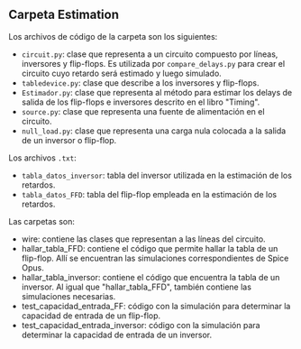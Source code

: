 ## Carpeta Estimation

Los archivos de código de la carpeta son los siguientes:

- `circuit.py`: clase que representa a un circuito compuesto por líneas, inversores y flip-flops. Es utilizada por `compare_delays.py` para crear el circuito cuyo retardo será estimado y luego simulado. 
- `tabledevice.py`: clase que describe a los inversores y flip-flops.
- `Estimador.py`: clase que representa al método para estimar los delays de salida de los flip-flops e inversores descrito  en el libro "Timing".
- `source.py`: clase que representa una fuente de alimentación en el circuito.
- `null_load.py`: clase que representa una carga nula colocada a la salida de un inversor o flip-flop.

Los archivos `.txt`:

- `tabla_datos_inversor`: tabla del inversor utilizada en la estimación de los retardos.
- `tabla_datos_FFD`:  tabla del flip-flop empleada en la estimación de los retardos. 

Las carpetas son:

- wire: contiene las clases que representan a las líneas del circuito.
- hallar_tabla_FFD: contiene el código que permite hallar la tabla de un flip-flop. Allí se encuentran las simulaciones correspondientes de Spice Opus.
- hallar_tabla_inversor: contiene el código que encuentra la tabla de un inversor. Al igual que "hallar_tabla_FFD", también contiene las simulaciones necesarias.
- test_capacidad_entrada_FF: código con la simulación para determinar la capacidad de entrada de un flip-flop.
- test_capacidad_entrada_inversor: código con la simulación para determinar la capacidad de entrada de un inversor.

